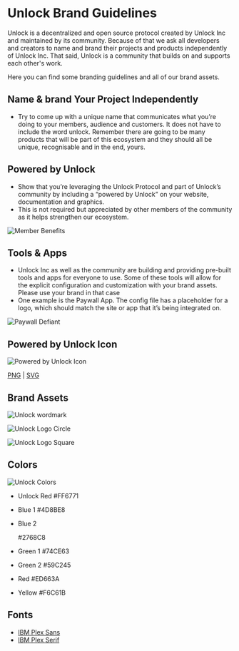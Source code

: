 # Unlock Brand Guidelines

Unlock is a decentralized and open source protocol created by Unlock Inc and maintained by its community. Because of that we ask all developers and creators to name and brand their projects and products independently of Unlock Inc. That said, Unlock is a community that builds on and supports each other's work.

Here you can find some branding guidelines and all of our brand assets.

## Name & brand Your Project Independently

- Try to come up with a unique name that communicates what you’re doing to your members, audience and customers. It does not have to include the word unlock. Remember there are going to be many products that will be part of this ecosystem and they should all be unique, recognisable and in the end, yours.

## Powered by Unlock

- Show that you’re leveraging the Unlock Protocol and part of Unlock’s community by including a “powered by Unlock” on your website, documentation and graphics.
- This is not required but appreciated by other members of the community as it helps strengthen our ecosystem.

![Member Benefits](/img/more/member-benefits.png)

## Tools & Apps

- Unlock Inc as well as the community are building and providing pre-built tools and apps for everyone to use. Some of these tools will allow for the explicit configuration and customization with your brand assets. Please use your brand in that case
- One example is the Paywall App. The config file has a placeholder for a logo, which should match the site or app that it’s being integrated on.

![Paywall Defiant](/img/more/paywall-defiant.png)

## Powered by Unlock Icon

![Powered by Unlock Icon](/img/more/powered-by-unlock.svg)

[PNG](https://firebasestorage.googleapis.com/v0/b/gitbook-28427.appspot.com/o/assets%2F-LqrxNPR_lYaebzG998t%2F-MadCgmlPvpnjBSg1yFr%2F-MadEkTHXu5UPr38g3sK%2FPowered%20by%20Unlock.png?alt=media&token=482d1994-eef6-46df-a921-f72f93838aee) | [SVG](https://firebasestorage.googleapis.com/v0/b/gitbook-28427.appspot.com/o/assets%2F-LqrxNPR_lYaebzG998t%2F-MadCgmlPvpnjBSg1yFr%2F-MadF1R2LSvHPVWUe3N7%2FPowered%20by%20Unlock.svg?alt=media&token=066d7a80-3e44-4b23-932e-7d6baf5b5e91)

## Brand Assets

![Unlock wordmark](/img/more/unlock-workmark.svg)

![Unlock Logo Circle](/img/more/unlock-logomark-circle.svg)

![Unlock Logo Square](/img/more/unlock-logomark-square.svg)

## Colors

![Unlock Colors](/img/more/unlock-colors.svg)

- Unlock Red #FF6771
- Blue 1 #4D8BE8
- Blue 2

  \#2768C8

- Green 1 #74CE63
- Green 2 #59C245
- Red #ED663A
- Yellow #F6C61B

## Fonts

- [IBM Plex Sans](https://fonts.google.com/specimen/IBM+Plex+Sans)
- [IBM Plex Serif](https://fonts.google.com/specimen/IBM+Plex+Serif)
